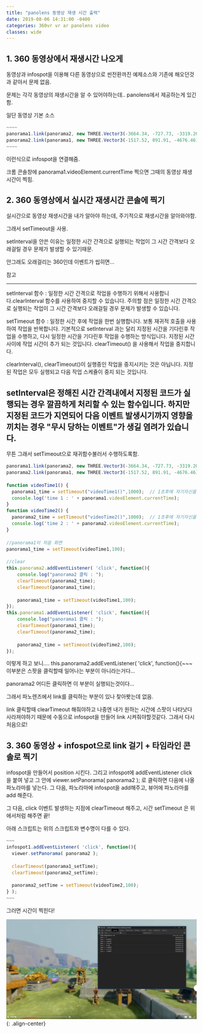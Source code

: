 ```yaml
---
title: "panolens 동영상 재생 시간 출력"
date: 2019-08-06 14:31:00 -0400
categories: 360vr vr ar panolens video
classes: wide
---
```


## 1. 360 동영상에서 재생시간 나오게

동영상과 infospot을 이용해 다른 동영상으로 씬전환까진 예제소스와 기존에 해오던것과 같아서 문제 없음.

문제는 각각 동영상의 재생시간을 알 수 있어야하는데.. panolens에서 제공하는게 있긴 함.

일단 동영상 기본 소스

```javascript
~~~~
panorama1.link(panorama2, new THREE.Vector3(-3664.34, -727.73, -3319.20), 400 );
panorama2.link(panorama1, new THREE.Vector3(-1517.52, 891.91, -4676.46), 400 ); 
~~~~
```

이런식으로 infospot을 연결해줌.

크롬 콘솔창에 panorama1.videoElement.currentTime 찍으면 그때의 동영상 재생시간이 찍힘.

## 2. 360 동영상에서 실시간 재생시간 콘솔에 찍기

실시간으로 동영상 재생시간을 내가 알아야 하는데, 주기적으로 재생시간을 알아와야함.

그래서 setTimeout을 사용.

setInterval을 안쓴 이유는 일정한 시간 간격으로 실행되는 작업이 그 시간 간격보다 오래걸릴 경우 문제가 발생할 수 있기때문.

안그래도 오래걸리는 360인데 이벤트가 씹히면... 

참고

---
setInterval 함수 : 일정한 시간 간격으로 작업을 수행하기 위해서 사용합니다.clearInterval 함수를 사용하여 중지할 수 있습니다. 주의할 점은 일정한 시간 간격으로 실행되는 작업이 그 시간 간격보다 오래걸릴 경우 문제가 발생할 수 있습니다.

setTimeout 함수 : 일정한 시간 후에 작업을 한번 실행합니다. 보통 재귀적 호출을 사용하여 작업을 반복합니다. 기본적으로 setInterval 과는 달리 지정된 시간을 기다린후 작업을 수행하고, 다시 일정한 시간을 기다린후 작업을 수행하는 방식입니다. 지정된 시간 사이에 작업 시간이 추가 되는 것입니다. clearTimeout() 을 사용해서 작업을 중지합니다.

clearInterval(), clearTimeout()이 실행중인 작업을 중지시키는 것은 아닙니다. 지정된 작업은 모두 실행되고 다음 작업 스케쥴이 중지 되는 것입니다.

setInterval은 정해진 시간 간격내에서 지정된 코드가 실행되는 경우 깔끔하게 처리할 수 있는 함수입니다. 하지만 지정된 코드가 지연되어 다음 이벤트 발생시기까지 영향을 끼치는 경우 "무시 당하는 이벤트"가 생길 염려가 있습니다.
---

무튼 그래서 setTimeout으로 재귀함수불러서 수행하도록함.

```javascript
panorama1.link(panorama2, new THREE.Vector3(-3664.34, -727.73, -3319.20), 400 );
panorama2.link(panorama1, new THREE.Vector3(-1517.52, 891.91, -4676.46), 400 ); 

function videoTime1() {
  panorama1_time = setTimeout("videoTime1()",1000);  // 1초후에 자기자신을 호출 
  console.log('time 1 : ' + panorama1.videoElement.currentTime);
}
function videoTime2() {
  panorama2_time = setTimeout("videoTime2()",1000);  // 1초후에 자기자신을 호출
  console.log('time 2 : ' + panorama2.videoElement.currentTime);
}

//panorama1이 처음 화면
panorama1_time = setTimeout(videoTime1,100);

//clear
this.panorama2.addEventListener( 'click', function(){
    console.log("panorama2 클릭 : ");
    clearTimeout(panorama2_time);
    clearTimeout(panorama1_time);

    panorama1_time = setTimeout(videoTime1,100);
});
this.panorama1.addEventListener( 'click', function(){
    console.log("panorama1 클릭 : ");
    clearTimeout(panorama1_time);
    clearTimeout(panorama2_time);

    panorama2_time = setTimeout(videoTime2,100);
});
```

이렇게 하고 보니.... this.panorama2.addEventListener( 'click', function(){~~~ 이부분은 스팟을 클릭할때 일어나는 부분이 아니라는거다...

panorama2 어디든 클릭하면 이 부분이 실행되는것이다...

그래서 파노렌즈에서 link를 클릭하는 부분이 있나 찾아봣는데 없음.

link 클릭할때 clearTimeout 해줘야하고 나중엔 내가 원하는 시간에 스팟이 나타낫다 사라져야하기 때문에 수동으로 infospot을 만들어 link 시켜줘야할것같다. 그래서 다시 처음으로!


## 3. 360 동영상 + infospot으로 link 걸기 + 타임라인 콘솔로 찍기

infospot을 만들어서 position 시킨다. 그리고 infospot에 addEventListener click을 붙여 넣고 그 안에 viewer.setPanorama( panorama2 ); 로 클릭하면 다음에 나올 파노라마를 넣는다. 그 다음, 파노라마에 infospot을 add해주고, 뷰어에 파노라마를 add 해준다.

그 다음, click 이벤트 발생하는 지점에 clearTimeout 해주고, 시간 setTimeout 은 위에서처럼 해주면 끝!

아래 스크립트는 위의 스크립트와 변수명이 다를 수 있다.

```javascript
~~~
infospot1.addEventListener( 'click', function(){
  viewer.setPanorama( panorama2 );

  clearTimeout(panorama1_setTime);
  clearTimeout(panorama2_setTime);

  panorama2_setTime = setTimeout(videoTime2,100);
} );
~~~
```

그러면 시간이 찍힌다!

![image-center](/assets/images/video360.png){: .align-center}

